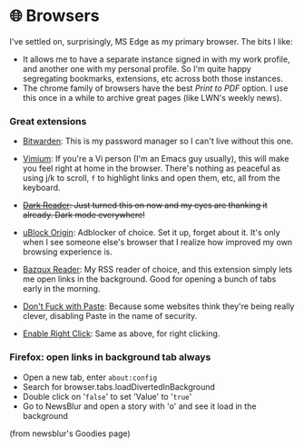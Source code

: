 # 🌐 Browsers

I've settled on, surprisingly, MS Edge as my primary browser. The bits I like:

- It allows me to have a separate instance signed in with my work profile, and
another one with my personal profile. So I'm quite happy segregating bookmarks,
extensions, etc across both those instances.
- The chrome family of browsers have the best *Print to PDF* option. I use this
once in a while to archive great pages (like LWN's weekly news).

### Great extensions

- [Bitwarden](https://microsoftedge.microsoft.com/addons/detail/bitwarden-free-password/jbkfoedolllekgbhcbcoahefnbanhhlh): This is my password manager so I can't live without this one.

- [Vimium](https://chrome.google.com/webstore/detail/vimium/dbepggeogbaibhgnhhndojpepiihcmeb): If you're a Vi person (I'm an Emacs guy usually), this will make you feel right at home in the browser. There's nothing as peaceful as using j/k to scroll, `f` to highlight links and open them, etc, all from the keyboard.

- ~~[Dark Reader](https://microsoftedge.microsoft.com/addons/detail/dark-reader/ifoakfbpdcdoeenechcleahebpibofpc): Just turned this on now and my eyes are thanking it already. Dark mode everywhere!~~

- [uBlock Origin](https://microsoftedge.microsoft.com/addons/detail/ublock-origin/odfafepnkmbhccpbejgmiehpchacaeak): Adblocker of choice. Set it up, forget about it. It's only when I see someone else's browser that I realize how improved my own browsing experience is.

- [Bazqux Reader](https://chrome.google.com/webstore/detail/bazqux-reader-open-links/dfoegpibjpjpchgmjnmomelfnclbijnm): My RSS reader of choice, and this extension simply lets me open links in the background. Good for opening a bunch of tabs early in the morning.

- [Don't Fuck with Paste](https://chrome.google.com/webstore/detail/dont-fuck-with-paste/nkgllhigpcljnhoakjkgaieabnkmgdkb): Because some websites think they're being really clever, disabling Paste in the name of security.

- [Enable Right Click](https://chrome.google.com/webstore/detail/enable-right-click/hhojmcideegachlhfgfdhailpfhgknjm): Same as above, for right clicking.

### Firefox: open links in background tab always

-   Open a new tab, enter `about:config`
-   Search for browser.tabs.loadDivertedInBackground
-   Double click on '`false`' to set 'Value' to '`true`'
-   Go to NewsBlur and open a story with 'o' and see it load in the background

(from newsblur's Goodies page)

